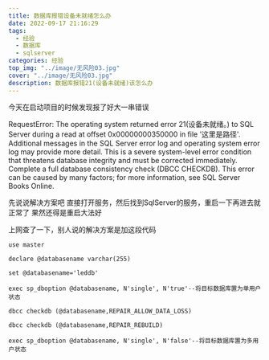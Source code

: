 ```yaml
---
title: 数据库报错设备未就绪怎么办
date: 2022-09-17 21:16:29
tags: 
  - 经验
  - 数据库
  - sqlserver
categories: 经验
top_img: "../image/无风险03.jpg"
cover: "../image/无风险03.jpg"
description: 数据库报错21(设备未就绪)该怎么办
---
```


今天在启动项目的时候发现报了好大一串错误

RequestError: The operating system returned error 21(设备未就绪。) to SQL Server during a read at offset 0x00000000350000 in file '这里是路径'. Additional messages in the SQL Server error log and operating system error log may provide more detail. This is a severe system-level error condition that threatens database integrity and must be corrected immediately. Complete a full database consistency check (DBCC CHECKDB). This error can be caused 
by many factors; for more information, see SQL Server Books Online.

先说说解决方案吧
直接打开服务，然后找到SqlServer的服务，重启一下再进去就正常了
果然还得是重启大法好

上网查了一下，别人说的解决方案是加这段代码
```
use master
 
declare @databasename varchar(255)
 
set @databasename='leddb'
 
exec sp_dboption @databasename, N'single', N'true'--将目标数据库置为单用户状态
 
dbcc checkdb (@databasename,REPAIR_ALLOW_DATA_LOSS)
 
dbcc checkdb (@databasename,REPAIR_REBUILD)
 
exec sp_dboption @databasename, N'single', N'false'--将目标数据库置为多用户状态
```